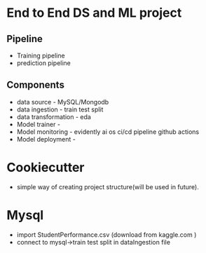 # End to End DS and ML project


## Pipeline
- Training pipeline
- prediction pipeline

## Components

- data source - MySQL/Mongodb
- data ingestion - train test split
- data transformation - eda
- Model trainer - 
- Model monitoring - evidently ai os  ci/cd pipeline github actions
- Model deployment - 



# Cookiecutter
- simple way of creating project structure(will be used in future).

# Mysql
- import StudentPerformance.csv (download from kaggle.com )
- connect to mysql->train test split in dataIngestion file

